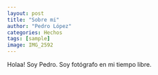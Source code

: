 ```yaml
---
layout: post
title: "Sobre mi"
author: "Pedro López"
categories: Hechos
tags: [sample]
image: IMG_2592
---
```


Holaa! Soy Pedro. Soy fotógrafo en mi tiempo libre. 
